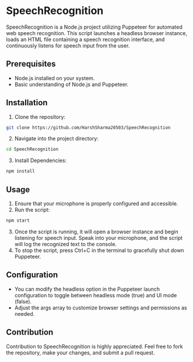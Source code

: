 # SpeechRecognition

SpeechRecognition is a Node.js project utilizing Puppeteer for automated web speech recognition. This script launches a headless browser instance, loads an HTML file containing a speech recognition interface, and continuously listens for speech input from the user.

## Prerequisites

- Node.js installed on your system.
- Basic understanding of Node.js and Puppeteer.

## Installation

1. Clone the repository:

```bash
git clone https://github.com/HarshSharma20503/SpeechRecognition
```

2. Navigate into the project directory:

```bash
cd SpeechRecognition
```

3. Install Dependencies:

```bash
npm install
```

## Usage

1. Ensure that your microphone is properly configured and accessible.
2. Run the script:

```bash
npm start
```

3. Once the script is running, it will open a browser instance and begin listening for speech input. Speak into your microphone, and the script will log the recognized text to the console.
4. To stop the script, press Ctrl+C in the terminal to gracefully shut down Puppeteer.

## Configuration

- You can modify the headless option in the Puppeteer launch configuration to toggle between headless mode (true) and UI mode (false).
- Adjust the args array to customize browser settings and permissions as needed. 

## Contribution

Contribution to SpeechRecognition is highly appreciated. Feel free to fork the repository, make your changes, and submit a pull request.
